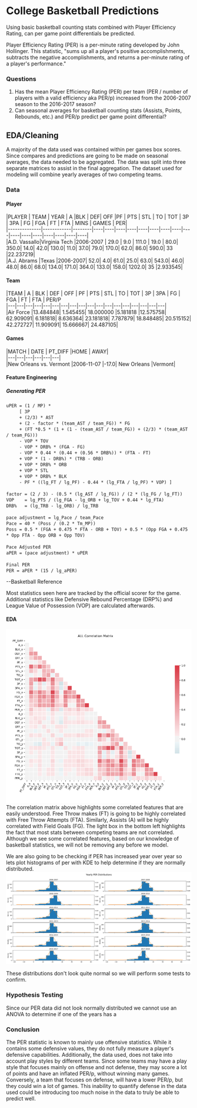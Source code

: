 # College Basketball Predictions  
Using basic basketball counting stats combined with Player Efficiency Rating, can per game point differentials be predicted.  

Player Efficiency Rating (PER) is a per-minute rating developed by John Hollinger.  This statistic, "sums up all a player's positive accomplishments, subtracts the negative accomplishments, and returns a per-minute rating of a player's performance."  

### Questions
1. Has the mean Player Efficiency Rating (PER) per team (PER / number of players with a valid efficiency aka PER/p) increased from the 2006-2007 season to the 2016-2017 season?
2. Can seasonal averages for basketball counting stats (Assists, Points, Rebounds, etc.) and
PER/p predict per game point differential?

## EDA/Cleaning
A majority of the data used was contained within per games box scores.  Since compares and predictions are going to be made on seasonal averages, the data needed to be aggregated.  The data was split into three separate matrices to assist in the final aggregation.  The dataset used for modeling will combine yearly averages of two competing teams.

### Data
#### Player
|PLAYER |	TEAM |	YEAR |	A 	|BLK |	DEF| 	OFF |PF |	PTS |	STL |	TO |	TOT |	3P |	3PA |	FG |	FGA |	FT |	FTA |	MINS |	GAMES |	PER|  
|--------------|------------|--------|----|----|----|----|----|----|----|----|----|----|----|----|----|----|----|----|  
|A.D. Vassallo|Virginia Tech 	|2006-2007 | 	29.0 | 	9.0 | 	111.0 | 19.0 | 	80.0| 	350.0| 	14.0| 	42.0| 	130.0| 	11.0| 	37.0| 	79.0| 	170.0| 	62.0| 	86.0| 	590.0| 	33 	|22.237219|  
|A.J. Abrams 	|Texas 	|2006-2007| 	52.0| 	4.0| 	61.0| 	25.0| 	63.0| 	543.0| 	46.0| 	48.0| 	86.0| 	68.0| 	134.0| 	171.0| 	364.0| 	133.0| 	158.0| 	1202.0| 	35 	|2.933545|  
#### Team
|TEAM | A | BLK | DEF | OFF | PF | PTS | STL | TO | TOT | 3P | 3PA | FG | FGA | FT | FTA | PER/P  
|---|---|---|---|---|---|---|---|---|---|---|---|---|---|---|---|---|---|  
|Air Force 	|13.484848| 	1.545455| 	18.000000 	|5.181818 	|12.575758| 	62.909091| 	6.181818| 	8.636364| 	23.181818| 	7.787879| 	18.848485| 	20.515152| 	42.272727| 	11.909091| 	15.666667| 	24.487105|  

#### Games
|MATCH 	| DATE | 	PT_DIFF 	|HOME | 	AWAY|  
|---|---|---|---|---|---|  
|New Orleans vs. Vermont 	|2006-11-07 	|-17.0| 	New Orleans 	|Vermont|  




#### Feature Engineering
##### Generating PER
```
uPER = (1 / MP) *
     [ 3P
     + (2/3) * AST
     + (2 - factor * (team_AST / team_FG)) * FG
     + (FT *0.5 * (1 + (1 - (team_AST / team_FG)) + (2/3) * (team_AST / team_FG)))
     - VOP * TOV
     - VOP * DRB% * (FGA - FG)
     - VOP * 0.44 * (0.44 + (0.56 * DRB%)) * (FTA - FT)
     + VOP * (1 - DRB%) * (TRB - ORB)
     + VOP * DRB% * ORB
     + VOP * STL
     + VOP * DRB% * BLK
     - PF * ((lg_FT / lg_PF) - 0.44 * (lg_FTA / lg_PF) * VOP) ]

factor = (2 / 3) - (0.5 * (lg_AST / lg_FG)) / (2 * (lg_FG / lg_FT))
VOP    = lg_PTS / (lg_FGA - lg_ORB + lg_TOV + 0.44 * lg_FTA)
DRB%   = (lg_TRB - lg_ORB) / lg_TRB

pace adjustment = lg_Pace / team_Pace
Pace = 40 * (Poss / (0.2 * Tm_MP))
Poss = 0.5 * (FGA + 0.475 * FTA - ORB + TOV) + 0.5 * (Opp FGA + 0.475 * Opp FTA - Opp ORB + Opp TOV)

Pace Adjusted PER
aPER = (pace adjustment) * uPER

Final PER
PER = aPER * (15 / lg_aPER)
```
--Basketball Reference

Most statistics seen here are tracked by the official scorer for the game.  Additional statistics like Defensive Rebound Percentage (DRP%) and League Value of Possession (VOP) are calculated afterwards.


#### EDA
![Correlation Matrix of both team features](figs/ALL_Correlation_Matrix.png)
The correlation matrix above highlights some correlated features that are easily understood.  Free Throw makes (FT) is going to be highly correlated with Free Throw Attempts (FTA).  Similarly, Assists (A) will be highly correlated with Field Goals (FG).  The light box in the bottom left highlights the fact that most stats between competing teams are not correlated.  Although we see some correlated features, based on our knowledge of basketball statistics, we will not be removing any before we model.  

We are also going to be checking if PER has increased year over year so lets plot histograms of per with KDE to help determine if they are normally distributed.  
![Yearly PER histograms](figs/Yearly_Per_Distributions.png)

These distributions don't look quite normal so we will perform some tests to confirm.

### Hypothesis Testing
Since our PER data did not look normally distributed we cannot use an ANOVA to determine if one of the years has a

### Conclusion
The PER statistic is known to mainly use offensive statistics.  While it contains some defensive values, they do not fully measure a player's defensive capabilities.  Additionally, the data used, does not take into account play styles by different teams.  Since some teams may have a play style that focuses mainly on offense and not defense, they may score a lot of points and have an inflated PER/p, without winning many games.  Conversely, a team that focuses on defense, will have a lower PER/p, but they could win a lot of games. This inability to quantify defense in the data used could be introducing too much noise in the data to truly be able to predict well.
